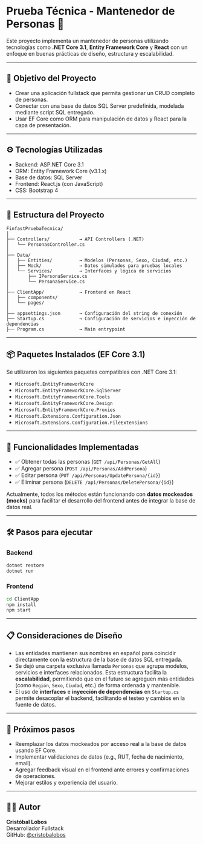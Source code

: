 # Prueba Técnica - Mantenedor de Personas 👤

Este proyecto implementa un mantenedor de personas utilizando tecnologías como **.NET Core 3.1**, **Entity Framework Core** y **React** con un enfoque en buenas prácticas de diseño, estructura y escalabilidad.

---

## 🧩 Objetivo del Proyecto

- Crear una aplicación fullstack que permita gestionar un CRUD completo de personas.
- Conectar con una base de datos SQL Server predefinida, modelada mediante script SQL entregado.
- Usar EF Core como ORM para manipulación de datos y React para la capa de presentación.

---

## ⚙️ Tecnologías Utilizadas

- Backend: ASP.NET Core 3.1
- ORM: Entity Framework Core (v3.1.x)
- Base de datos: SQL Server
- Frontend: React.js (con JavaScript)
- CSS: Bootstrap 4

---

## 🧱 Estructura del Proyecto

```
FinfastPruebaTecnica/
│
├── Controllers/           → API Controllers (.NET)
│   └── PersonasController.cs
│
├── Data/
│   ├── Entities/          → Modelos (Personas, Sexo, Ciudad, etc.)
│   ├── Mock/              → Datos simulados para pruebas locales
│   └── Services/          → Interfaces y lógica de servicios
│       ├── IPersonaService.cs
│       └── PersonaService.cs
│
├── ClientApp/             → Frontend en React
│   ├── components/
│   └── pages/
│
├── appsettings.json       → Configuración del string de conexión
├── Startup.cs             → Configuración de servicios e inyección de dependencias
├── Program.cs             → Main entrypoint
```

---

## 📦 Paquetes Instalados (EF Core 3.1)

Se utilizaron los siguientes paquetes compatibles con .NET Core 3.1:

- `Microsoft.EntityFrameworkCore`
- `Microsoft.EntityFrameworkCore.SqlServer`
- `Microsoft.EntityFrameworkCore.Tools`
- `Microsoft.EntityFrameworkCore.Design`
- `Microsoft.EntityFrameworkCore.Proxies`
- `Microsoft.Extensions.Configuration.Json`
- `Microsoft.Extensions.Configuration.FileExtensions`

---

## 🚀 Funcionalidades Implementadas

- ✅ Obtener todas las personas (`GET /api/Personas/GetAll`)
- ✅ Agregar persona (`POST /api/Personas/AddPersona`)
- ✅ Editar persona (`PUT /api/Personas/UpdatePersona/{id}`)
- ✅ Eliminar persona (`DELETE /api/Personas/DeletePersona/{id}`)

Actualmente, todos los métodos están funcionando con **datos mockeados (mocks)** para facilitar el desarrollo del frontend antes de integrar la base de datos real.

---

## 🛠️ Pasos para ejecutar

### Backend

```bash
dotnet restore
dotnet run
```

### Frontend

```bash
cd ClientApp
npm install
npm start
```

---

## 📋 Consideraciones de Diseño

- Las entidades mantienen sus nombres en español para coincidir directamente con la estructura de la base de datos SQL entregada.
- Se dejó una carpeta exclusiva llamada `Personas` que agrupa modelos, servicios e interfaces relacionados. Esta estructura facilita la **escalabilidad**, permitiendo que en el futuro se agreguen más entidades (como `Región`, `Sexo`, `Ciudad`, etc.) de forma ordenada y mantenible.
- El uso de **interfaces** e **inyección de dependencias** en `Startup.cs` permite desacoplar el backend, facilitando el testeo y cambios en la fuente de datos.

---

## 🔄 Próximos pasos

- Reemplazar los datos mockeados por acceso real a la base de datos usando EF Core.
- Implementar validaciones de datos (e.g., RUT, fecha de nacimiento, email).
- Agregar feedback visual en el frontend ante errores y confirmaciones de operaciones.
- Mejorar estilos y experiencia del usuario.

---

## 🧑‍💻 Autor

**Cristóbal Lobos**  
Desarrollador Fullstack  
GitHub: [@cristobalobos](https://github.com/cristobalobos)
